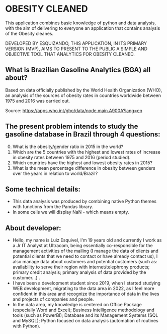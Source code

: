 # OBESITY CLEANED
This application combines basic knowledge of python and data analysis, with the aim of delivering to everyone an application that contains analysis of the Obesity cleanes.

DEVELOPED BY ESQUIZANDO, THIS APPLICATION, IN ITS PRIMARY VERSION (MVP), AIMS TO PRESENT TO THE PUBLIC A SIMPLE AND OBJECTIVE TOOL THAT ANALYTICS FOR OBESITY CLEANED.

## What is Brazilian Gasoline Analytics (BGA) all about?
Based on data officially published by the World Health Organization (WHO), an analysis of the sources of obesity rates in countries worldwide between 1975 and 2016 was carried out.

Source: https://apps.who.int/gho/data/node.main.A900A?lang=en

## The present problem intends to study the gasoline database in Brazil through 4 questions:
0. What is the obesity/gender ratio in 2015 in the world?
1. Which are the 5 countries with the highest and lowest rates of increase in obesity rates between 1975 and 2016 (period studied).
2. Which countries have the highest and lowest obesity rates in 2015?
3. What is the mean percentage difference in obesity between genders over the years in relation to world/Brazil?

## Some technical details:
- This data analysis was produced by combining native Python themes with functions from the Pandas library.
- In some cells we will display NaN - which means empty.

## About developer:
- Hello, my name is Luiz Esquivel, I'm 19 years old and currently I work as a Jr IT Analyst at Ultracom, being essentially co-responsible for the management activities of the mailing (I manage the data of clients and potential clients that we need to contact or have already contact us), I also manage data about customers and potential customers (such as: availability to serve their region with internet/telephrony products; primary credit analysis; primary analysis of data provided by the customer...) .
- I have been a development student since 2019, when I started studying WEB development, migrating to the data area in 2022, as I feel more confident in this area and recognize the importance of data in the lives and projects of companies and people.
- In the data area, my knowledge is centered on Office Package (especially Word and Excel); Business Intelligence methodology and tools (such as PowerBI); Database and its Management Systems (SQL and MySQL); Python focused on data analysis (automation of routines with Python).
